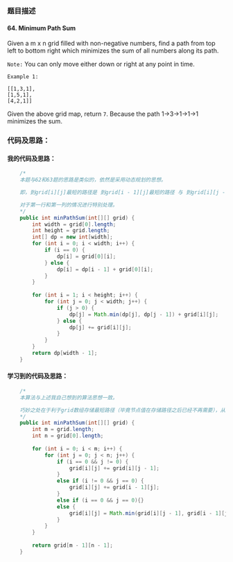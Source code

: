 ### 题目描述

#### 64. Minimum Path Sum

Given a m x n grid filled with non-negative numbers, find a path from top left to bottom right which minimizes the sum of all numbers along its path.

`Note:` You can only move either down or right at any point in time.

`Example 1:`

    [[1,3,1],
    [1,5,1],
    [4,2,1]]

Given the above grid map, return `7`. Because the path 1→3→1→1→1 minimizes the sum.

### 代码及思路：

#### 我的代码及思路：

```java
    /*
    本题与62和63题的思路是类似的，依然是采用动态规划的思想。

    即，到grid[i][j]最短的路径是 到grid[i - 1][j]最短的路径 与 到grid[i][j - 1]最短的路径 中的最小值加上grid[i][j]。

    对于第一行和第一列的情况进行特别处理。
    */
    public int minPathSum(int[][] grid) {
        int width = grid[0].length;
        int height = grid.length;
        int[] dp = new int[width];
        for (int i = 0; i < width; i++) {
            if (i == 0) {
                dp[i] = grid[0][i];
            } else {
                dp[i] = dp[i - 1] + grid[0][i];
            }
        }
        
        for (int i = 1; i < height; i++) {
            for (int j = 0; j < width; j++) {
                if (j > 0) {
                    dp[j] = Math.min(dp[j], dp[j - 1]) + grid[i][j];
                } else {
                    dp[j] += grid[i][j];
                }
            }
        }
        return dp[width - 1];
    }
```

#### 学习到的代码及思路：

```java
    /*
    本算法与上述我自己想到的算法思想一致。

    巧妙之处在于利于grid数组存储最短路径（毕竟节点值在存储路径之后已经不再需要），从而不需要extra space就可以完成算法，空间复杂度是O(1)。
    */
    public int minPathSum(int[][] grid) {
        int m = grid.length;
        int n = grid[0].length;
        
        for (int i = 0; i < m; i++) {
            for (int j = 0; j < n; j++) {
                if (i == 0 && j != 0) {
                    grid[i][j] += grid[i][j - 1];
                }
                else if (i != 0 && j == 0) {
                    grid[i][j] += grid[i - 1][j];
                }
                else if (i == 0 && j == 0){}
                else {
                    grid[i][j] = Math.min(grid[i][j - 1], grid[i - 1][j]) + grid[i][j];
                }
            }
        }
        
        return grid[m - 1][n - 1];
    }
```